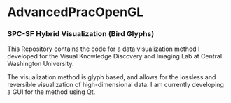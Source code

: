 # AdvancedPracOpenGL
### SPC-SF Hybrid Visualization (Bird Glyphs)

This Repository contains the code for a data visualization method I developed for the Visual Knowledge Discovery and Imaging Lab at Central Washington University.

The visualization method is glyph based, and allows for the lossless and reversible visualization of high-dimensional data. I am currently developing a GUI for the method using Qt.
